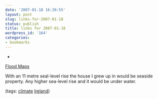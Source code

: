 ```yaml
---
date: '2007-01-18 16:30:55'
layout: post
slug: links-for-2007-01-18
status: publish
title: links for 2007-01-18
wordpress_id: '164'
categories:
- bookmarks
---
```



	
  *
		

[Flood Maps](http://flood.firetree.net/?ll=53.3713,-6.2706&z=1&m=11&t=2)


		

With an 11 metre seal-level rise the house I grew up in would be seaside property.  Any higher sea-level rise and it would be under water.


		

(tags: [climate](http://del.icio.us/eob/climate) [Ireland](http://del.icio.us/eob/Ireland))


	



